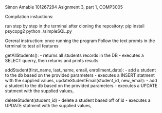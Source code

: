 Simon Amable
101267294
Asignment 3, part 1,  COMP3005


Compilation instuctions:

run step by step in the terminal after cloning the repository:
pip install psycopg2
python ./simpleSQL.py


Gereral instruction:
once running the program Follow the text promts in the terminal to test all features


getAllStudents():
    - returns all students records in the DB
    - executes a SELECT querry, then returns and prints results

addStudent(first_name, last_name, email, enrollment_date): 
    - add a student to the db based on the provided parameters
    - executes a INSERT statment with the supplied values, 
updateStudentEmail(student_id, new_email):
    - add a student to the db based on the provided parameters
    - executes a UPDATE statment with the supplied values,

deleteStudent(student_id)
    - delete a student based off of id
    - executes a UPDATE statment with the supplied values,
